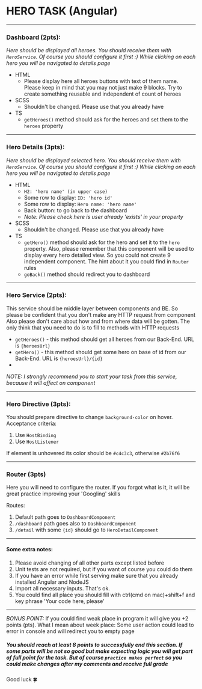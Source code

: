 # HERO TASK (Angular)

-----

### Dashboard (2pts):
_Here should be displayed all heroes. You should receive them with ```HeroService```.
Of course you should configure it first :)
While clicking on each hero you will be navigated to details page_

- HTML
  - Please display here all heroes buttons with text of them name. Please keep in mind that you may not just make 9 blocks. Try to create something reusable and independent of count of heroes
- SCSS 
  - Shouldn't be changed. Please use that you already have
- TS
  - ```getHeroes()``` method should ask for the heroes and set them to the ```heroes``` property

-----

### Hero Details (3pts):
  _Here should be displayed selected hero. You should receive them with ```HeroService```.
  Of course you should configure it first :)
  While clicking on each hero you will be navigated to details page_

- HTML
  - ```H2: 'hero name' (in upper case)```
  - Some row to display: ```ID: 'hero id'```
  - Some row to display: ```Hero name: 'hero name'``` 
  - Back button: to go back to the dashboard
  - _Note: Please check here is user already 'exists' in your property_
- SCSS
  - Shouldn't be changed. Please use that you already have
- TS
  - ```getHero()``` method should ask for the hero and set it to the ```hero``` property. Also, please remember that this component will be used to display every hero detailed view. So you could not create 9 independent component. The hint about it you could find in ```Router``` rules
  - ```goBack()``` method should redirect you to dashboard

-----

### Hero Service (2pts):

This service should be middle layer between components and BE. So please be confident that you don't make any HTTP request from component
Also please don't care about how and from where data will be gotten. The only think that you need to do is to fill to methods with HTTP requests
- ```getHeroes()``` - this method should get all heroes from our Back-End. URL is ```{heroesUrl}```
- ```getHero()``` - this method should get some hero on base of id from our Back-End. URL is ```{heroesUrl}/{id}```
- 
_NOTE: I strongly recommend you to start your task from this service, because it will affect on component_

-----

### Hero Directive (3pts):

You should prepare directive to change ```background-color``` on hover.
Acceptance criteria: 
1) Use ```HostBinding```
2) Use ```HostListener```

If element is unhovered its color should be ```#c4c3c3```, otherwise ```#2b76f6```

----

### Router (3pts)

Here you will need to configure the router. If you forgot what is it, it will be great practice improving your 'Googling' skills

Routes:
1) Default path goes to ```DashboardComponent```
2) ```/dashboard``` path goes also to ```DashboardComponent```
3) ```/detail``` with some ```{id}``` should go to ```HeroDetailComponent```

---
#### Some extra notes:  
1) Please avoid changing of all other parts except listed before
2) Unit tests are not required, but if you want of course you could do them
3) If you have an error while first serving make sure that you already installed Angular and NodeJS
4) Import all necessary inputs. That's ok.
5) You could find all place you should fill with ctrl(cmd on mac)+shift+f and key phrase 'Your code here, please'

---
_BONUS POINT:_
If you could find weak place in program it will give you +2 points (pts).
What I mean about week place: Some user action could lead to error in console and will redirect you to empty page

##### You should reach at least 8 points to successfully end this section. If some parts will be not so good but make expecting logic you will get part of full point for the task. But of course `practice makes perfect` so you could make changes after my comments and receive full grade

Good luck 🍀

